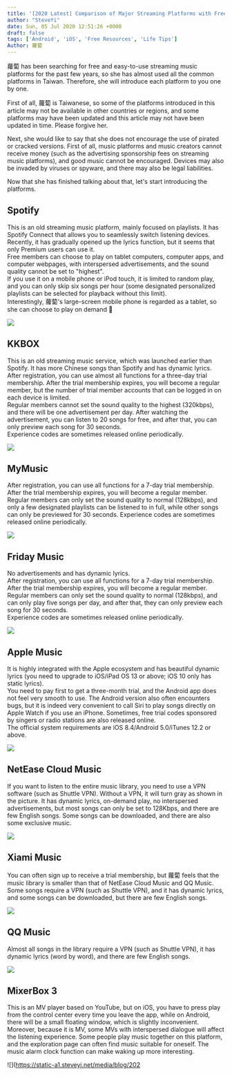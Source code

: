 ```yaml
---
title: '[2020 Latest] Comparison of Major Streaming Platforms with Free Membership'
author: "SteveYi"
date: Sun, 05 Jul 2020 12:51:26 +0000
draft: false
tags: ['Android', 'iOS', 'Free Resources', 'Life Tips']
Author: 蘿蔔
---
```


蘿蔔 has been searching for free and easy-to-use streaming music platforms for the past few years, so she has almost used all the common platforms in Taiwan. Therefore, she will introduce each platform to you one by one.

First of all, 蘿蔔 is Taiwanese, so some of the platforms introduced in this article may not be available in other countries or regions, and some platforms may have been updated and this article may not have been updated in time. Please forgive her.

Next, she would like to say that she does not encourage the use of pirated or cracked versions. First of all, music platforms and music creators cannot receive money (such as the advertising sponsorship fees on streaming music platforms), and good music cannot be encouraged. Devices may also be invaded by viruses or spyware, and there may also be legal liabilities.

Now that she has finished talking about that, let's start introducing the platforms.

Spotify
-------

This is an old streaming music platform, mainly focused on playlists. It has Spotify Connect that allows you to seamlessly switch listening devices. Recently, it has gradually opened up the lyrics function, but it seems that only Premium users can use it.  
Free members can choose to play on tablet computers, computer apps, and computer webpages, with interspersed advertisements, and the sound quality cannot be set to "highest".  
If you use it on a mobile phone or iPod touch, it is limited to random play, and you can only skip six songs per hour (some designated personalized playlists can be selected for playback without this limit).  
Interestingly, 蘿蔔's large-screen mobile phone is regarded as a tablet, so she can choose to play on demand 🤣

![](https://static-a1.steveyi.net/media/blog/2020070809182757.png)

KKBOX
-----

This is an old streaming music service, which was launched earlier than Spotify. It has more Chinese songs than Spotify and has dynamic lyrics.  
After registration, you can use almost all functions for a three-day trial membership. After the trial membership expires, you will become a regular member, but the number of trial member accounts that can be logged in on each device is limited.  
Regular members cannot set the sound quality to the highest (320kbps), and there will be one advertisement per day. After watching the advertisement, you can listen to 20 songs for free, and after that, you can only preview each song for 30 seconds.  
Experience codes are sometimes released online periodically.

![](https://static-a1.steveyi.net/media/blog/2020070504425055.jpg)

MyMusic
-------

After registration, you can use all functions for a 7-day trial membership. After the trial membership expires, you will become a regular member.  
Regular members can only set the sound quality to normal (128kbps), and only a few designated playlists can be listened to in full, while other songs can only be previewed for 30 seconds. Experience codes are sometimes released online periodically.

![](https://static-a1.steveyi.net/media/blog/2020070504433779.jpg)

Friday Music
---------

No advertisements and has dynamic lyrics.  
After registration, you can use all functions for a 7-day trial membership. After the trial membership expires, you will become a regular member.  
Regular members can only set the sound quality to normal (128kbps), and can only play five songs per day, and after that, they can only preview each song for 30 seconds.  
Experience codes are sometimes released online periodically.

![](https://static-a1.steveyi.net/media/blog/2020070505410044.jpeg)

Apple Music
-----------

It is highly integrated with the Apple ecosystem and has beautiful dynamic lyrics (you need to upgrade to iOS/iPad OS 13 or above; iOS 10 only has static lyrics).  
You need to pay first to get a three-month trial, and the Android app does not feel very smooth to use. The Android version also often encounters bugs, but it is indeed very convenient to call Siri to play songs directly on Apple Watch if you use an iPhone. Sometimes, free trial codes sponsored by singers or radio stations are also released online.  
The official system requirements are iOS 8.4/Android 5.0/iTunes 12.2 or above.

![](https://static-a1.steveyi.net/media/blog/2020072711523343.png)

NetEase Cloud Music
-----

If you want to listen to the entire music library, you need to use a VPN software (such as Shuttle VPN). Without a VPN, it will turn gray as shown in the picture. It has dynamic lyrics, on-demand play, no interspersed advertisements, but most songs can only be set to 128Kbps, and there are few English songs. Some songs can be downloaded, and there are also some exclusive music.  

![](https://static-a1.steveyi.net/media/blog/2020070504432158.jpg)

Xiami Music
----

You can often sign up to receive a trial membership, but 蘿蔔 feels that the music library is smaller than that of NetEase Cloud Music and QQ Music. Some songs require a VPN (such as Shuttle VPN), and it has dynamic lyrics, and some songs can be downloaded, but there are few English songs.

![](https://static-a1.steveyi.net/media/blog/2020070512114857.png)

QQ Music
----

Almost all songs in the library require a VPN (such as Shuttle VPN), it has dynamic lyrics (word by word), and there are few English songs.

![](https://static-a1.steveyi.net/media/blog/2020070512124991.png)

MixerBox 3
----------

This is an MV player based on YouTube, but on iOS, you have to press play from the control center every time you leave the app, while on Android, there will be a small floating window, which is slightly inconvenient. Moreover, because it is MV, some MVs with interspersed dialogue will affect the listening experience. Some people play music together on this platform, and the exploration page can often find music suitable for oneself. The music alarm clock function can make waking up more interesting.

![](https://static-a1.steveyi.net/media/blog/202
